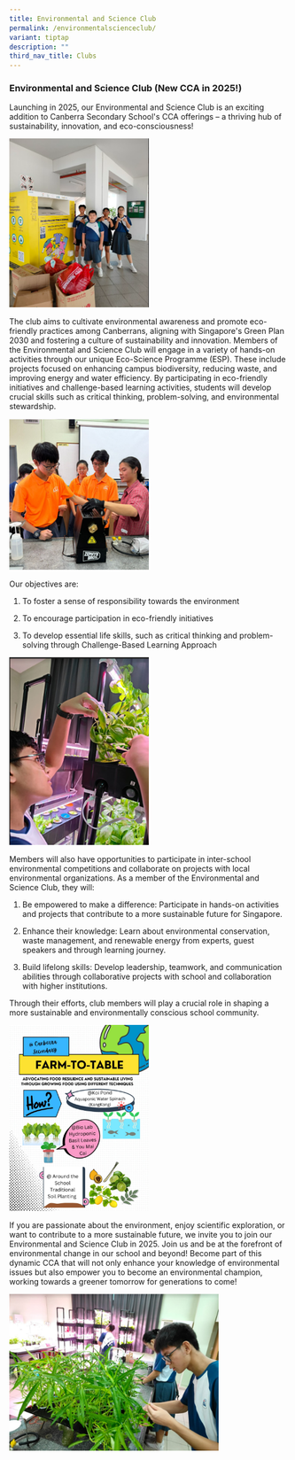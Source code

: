 ```yaml
---
title: Environmental and Science Club
permalink: /environmentalscienceclub/
variant: tiptap
description: ""
third_nav_title: Clubs
---
```

<h3><strong>Environmental and Science Club (New CCA in 2025!)</strong></h3>
<p>Launching in 2025, our Environmental and Science Club is an exciting addition
to Canberra Secondary School's CCA offerings – a thriving hub of sustainability,
innovation, and eco-consciousness!</p>
<div class="isomer-image-wrapper">
<img style="width: 50%;" height="auto" width="100%" alt="" src="/images/Eco_Club_1.png">
</div>
<p>The club aims to cultivate environmental awareness and promote eco-friendly
practices among Canberrans, aligning with Singapore's Green Plan 2030 and
fostering a culture of sustainability and innovation. Members of the Environmental
and Science Club will engage in a variety of hands-on activities through
our unique Eco-Science Programme (ESP). These include projects focused
on enhancing campus biodiversity, reducing waste, and improving energy
and water efficiency. By participating in eco-friendly initiatives and
challenge-based learning activities, students will develop crucial skills
such as critical thinking, problem-solving, and environmental stewardship.</p>
<div class="isomer-image-wrapper">
<img style="width: 50%;" height="auto" width="100%" alt="" src="/images/Eco_Club_3.png">
</div>
<p>Our objectives are:</p>
<ol data-tight="true" class="tight">
<li>
<p>To foster a sense of responsibility towards the environment</p>
</li>
<li>
<p>To encourage participation in eco-friendly initiatives</p>
</li>
<li>
<p>To develop essential life skills, such as critical thinking and problem-solving
through Challenge-Based Learning Approach</p>
</li>
</ol>
<div class="isomer-image-wrapper">
<img style="width: 50%;" height="auto" width="100%" alt="" src="/images/Eco_Club_7.png">
</div>
<p>Members will also have opportunities to participate in inter-school environmental
competitions and collaborate on projects with local environmental organizations.
As a member of the Environmental and Science Club, they will:</p>
<ol data-tight="true" class="tight">
<li>
<p>Be empowered to make a difference: Participate in hands-on activities
and projects that contribute to a more sustainable future for Singapore.</p>
</li>
<li>
<p>Enhance their knowledge: Learn about environmental conservation, waste
management, and renewable energy from experts, guest speakers and through
learning journey.</p>
</li>
<li>
<p>Build lifelong skills: Develop leadership, teamwork, and communication
abilities through collaborative projects with school and collaboration
with higher institutions.</p>
</li>
</ol>
<p>Through their efforts, club members will play a crucial role in shaping
a more sustainable and environmentally conscious school community.</p>
<div class="isomer-image-wrapper">
<img style="width: 50%;" height="auto" width="100%" alt="" src="/images/Eco_Club_2.png">
</div>
<p>If you are passionate about the environment, enjoy scientific exploration,
or want to contribute to a more sustainable future, we invite you to join
our Environmental and Science Club in 2025. Join us and be at the forefront
of environmental change in our school and beyond! Become part of this dynamic
CCA that will not only enhance your knowledge of environmental issues but
also empower you to become an environmental champion, working towards a
greener tomorrow for generations to come!</p>
<div class="isomer-image-wrapper">
<img style="width: 75%;" height="auto" width="100%" alt="" src="/images/Eco_Club_5.png">
</div>
<p></p>